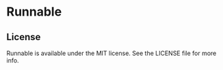 # Runnable

## License

Runnable is available under the MIT license. See the LICENSE file for more info.
